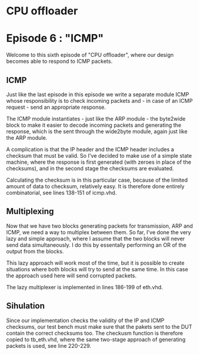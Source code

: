 # CPU offloader
# Episode 6 : "ICMP"

Welcome to this sixth episode of "CPU offloader", where our design becomes able
to respond to ICMP packets.

## ICMP

Just like the last episode in this episode we write a separate module ICMP
whose responsibility is to check incoming packets and - in case of an ICMP
request - send an appropriate response.

The ICMP module instantiates - just like the ARP module - the byte2wide block
to make it easier to decode incoming packets and generating the response, which
is the sent through the wide2byte module, again just like the ARP module.

A complication is that the IP header and the ICMP header includes a checksum
that must be valid. So I've decided to make use of a simple state machine,
where the response is first generated (with zeroes in place of the checksums),
and in the second stage the checksums are evaluated.

Calculating the checksum is in this particular case, because of the limited
amount of data to checksum, relatively easy. It is therefore done entirely
combinatorial, see lines 138-151 of icmp.vhd.

## Multiplexing

Now that we have two blocks generating packets for transmission, ARP and ICMP,
we need a way to multiplex between them. So far, I've done the very lazy and
simple approach, where I assume that the two blocks will never send data
simultaneously. I do this by essentally performing an OR of the output from the
blocks.

This lazy approach will work most of the time, but it is possible to create
situations where both blocks will try to send at the same time. In this case
the approach used here will send corrupted packets.

The lazy multiplexer is implemented in lines 186-199 of eth.vhd.

## Sihulation
Since our implementation checks the validity of the IP and ICMP checksums, our
test bench must make sure that the pakets sent to the DUT contain the correct
checksums too. The checkusm function is therefore copied to tb\_eth.vhd, where
the same two-stage approach of generating packets is used, see line 220-229.
